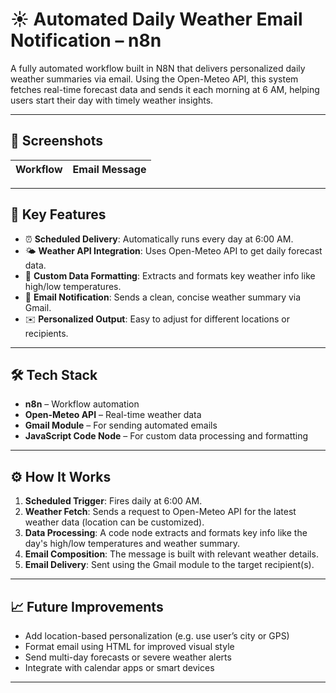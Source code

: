# ☀️ Automated Daily Weather Email Notification – n8n

A fully automated workflow built in N8N that delivers personalized daily weather summaries via email. Using the Open-Meteo API, this system fetches real-time forecast data and sends it each morning at 6 AM, helping users start their day with timely weather insights.

---

## 📸 Screenshots

| Workflow | Email Message |
|----------|----------------|


---

## 🧠 Key Features

- ⏰ **Scheduled Delivery**: Automatically runs every day at 6:00 AM.
- 🌤️ **Weather API Integration**: Uses Open-Meteo API to get daily forecast data.
- 🔧 **Custom Data Formatting**: Extracts and formats key weather info like high/low temperatures.
- 📧 **Email Notification**: Sends a clean, concise weather summary via Gmail.
- ✉️ **Personalized Output**: Easy to adjust for different locations or recipients.

---

## 🛠 Tech Stack

- **n8n** – Workflow automation  
- **Open-Meteo API** – Real-time weather data  
- **Gmail Module** – For sending automated emails  
- **JavaScript Code Node** – For custom data processing and formatting  

---

## ⚙️ How It Works

1. **Scheduled Trigger**: Fires daily at 6:00 AM.
2. **Weather Fetch**: Sends a request to Open-Meteo API for the latest weather data (location can be customized).
3. **Data Processing**: A code node extracts and formats key info like the day's high/low temperatures and weather summary.
4. **Email Composition**: The message is built with relevant weather details.
5. **Email Delivery**: Sent using the Gmail module to the target recipient(s).

---


## 📈 Future Improvements

- Add location-based personalization (e.g. use user’s city or GPS)  
- Format email using HTML for improved visual style  
- Send multi-day forecasts or severe weather alerts  
- Integrate with calendar apps or smart devices  

---


